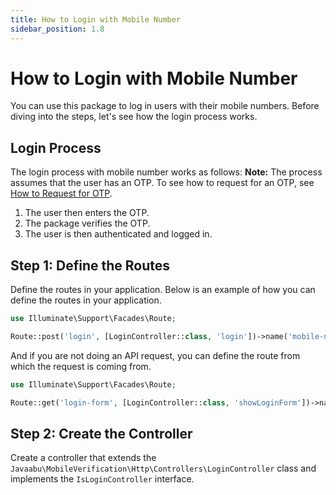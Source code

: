 ```yaml
---
title: How to Login with Mobile Number
sidebar_position: 1.8
---
```


# How to Login with Mobile Number
You can use this package to log in users with their mobile numbers. Before diving into the steps, let's see how the login process works.

## Login Process
The login process with mobile number works as follows:
**Note:** The process assumes that the user has an OTP. To see how to request for an OTP, see [How to Request for OTP](how-to-request-otp.md).
1. The user then enters the OTP.
2. The package verifies the OTP.
3. The user is then authenticated and logged in.

## Step 1: Define the Routes
Define the routes in your application. Below is an example of how you can define the routes in your application.

```php
use Illuminate\Support\Facades\Route;

Route::post('login', [LoginController::class, 'login'])->name('mobile-numbers.login');
```

And if you are not doing an API request, you can define the route from which the request is coming from.
```php
use Illuminate\Support\Facades\Route;

Route::get('login-form', [LoginController::class, 'showLoginForm'])->name('mobile-numbers.login.show');
```

## Step 2: Create the Controller
Create a controller that extends the `Javaabu\MobileVerification\Http\Controllers\LoginController` class and implements the `IsLoginController` interface.
